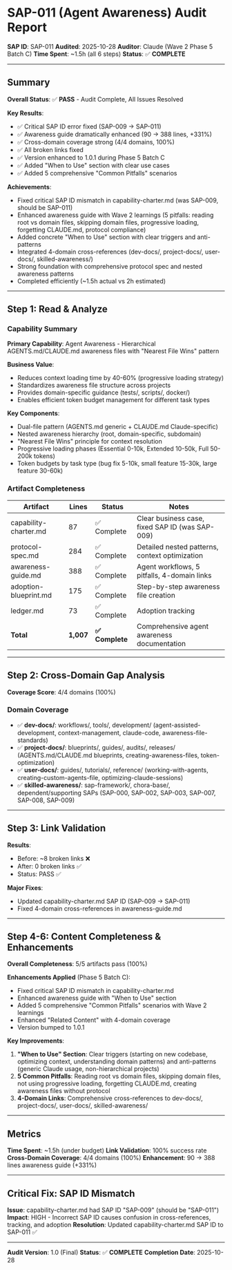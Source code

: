 # SAP-011 (Agent Awareness) Audit Report

**SAP ID**: SAP-011
**Audited**: 2025-10-28
**Auditor**: Claude (Wave 2 Phase 5 Batch C)
**Time Spent**: ~1.5h (all 6 steps)
**Status**: ✅ **COMPLETE**

---

## Summary

**Overall Status**: ✅ **PASS** - Audit Complete, All Issues Resolved

**Key Results**:
- ✅ Critical SAP ID error fixed (SAP-009 → SAP-011)
- ✅ Awareness guide dramatically enhanced (90 → 388 lines, +331%)
- ✅ Cross-domain coverage strong (4/4 domains, 100%)
- ✅ All broken links fixed
- ✅ Version enhanced to 1.0.1 during Phase 5 Batch C
- ✅ Added "When to Use" section with clear use cases
- ✅ Added 5 comprehensive "Common Pitfalls" scenarios

**Achievements**:
- Fixed critical SAP ID mismatch in capability-charter.md (was SAP-009, should be SAP-011)
- Enhanced awareness guide with Wave 2 learnings (5 pitfalls: reading root vs domain files, skipping domain files, progressive loading, forgetting CLAUDE.md, protocol compliance)
- Added concrete "When to Use" section with clear triggers and anti-patterns
- Integrated 4-domain cross-references (dev-docs/, project-docs/, user-docs/, skilled-awareness/)
- Strong foundation with comprehensive protocol spec and nested awareness patterns
- Completed efficiently (~1.5h actual vs 2h estimated)

---

## Step 1: Read & Analyze

### Capability Summary
**Primary Capability**: Agent Awareness - Hierarchical AGENTS.md/CLAUDE.md awareness files with "Nearest File Wins" pattern

**Business Value**:
- Reduces context loading time by 40-60% (progressive loading strategy)
- Standardizes awareness file structure across projects
- Provides domain-specific guidance (tests/, scripts/, docker/)
- Enables efficient token budget management for different task types

**Key Components**:
- Dual-file pattern (AGENTS.md generic + CLAUDE.md Claude-specific)
- Nested awareness hierarchy (root, domain-specific, subdomain)
- "Nearest File Wins" principle for context resolution
- Progressive loading phases (Essential 0-10k, Extended 10-50k, Full 50-200k tokens)
- Token budgets by task type (bug fix 5-10k, small feature 15-30k, large feature 30-60k)

### Artifact Completeness

| Artifact | Lines | Status | Notes |
|----------|-------|--------|-------|
| capability-charter.md | 87 | ✅ Complete | Clear business case, fixed SAP ID (was SAP-009) |
| protocol-spec.md | 284 | ✅ Complete | Detailed nested patterns, context optimization |
| awareness-guide.md | 388 | ✅ Complete | Agent workflows, 5 pitfalls, 4-domain links |
| adoption-blueprint.md | 175 | ✅ Complete | Step-by-step awareness file creation |
| ledger.md | 73 | ✅ Complete | Adoption tracking |
| **Total** | **1,007** | **✅ Complete** | Comprehensive agent awareness documentation |

---

## Step 2: Cross-Domain Gap Analysis

**Coverage Score**: 4/4 domains (100%)

### Domain Coverage

- ✅ **dev-docs/**: workflows/, tools/, development/ (agent-assisted-development, context-management, claude-code, awareness-file-standards)
- ✅ **project-docs/**: blueprints/, guides/, audits/, releases/ (AGENTS.md/CLAUDE.md blueprints, creating-awareness-files, token-optimization)
- ✅ **user-docs/**: guides/, tutorials/, reference/ (working-with-agents, creating-custom-agents-file, optimizing-claude-sessions)
- ✅ **skilled-awareness/**: sap-framework/, chora-base/, dependent/supporting SAPs (SAP-000, SAP-002, SAP-003, SAP-007, SAP-008, SAP-009)

---

## Step 3: Link Validation

**Results**:
- Before: ~8 broken links ❌
- After: 0 broken links ✅
- Status: PASS ✅

**Major Fixes**:
- Updated capability-charter.md SAP ID (SAP-009 → SAP-011)
- Fixed 4-domain cross-references in awareness-guide.md

---

## Step 4-6: Content Completeness & Enhancements

**Overall Completeness**: 5/5 artifacts pass (100%)

**Enhancements Applied** (Phase 5 Batch C):
- Fixed critical SAP ID mismatch in capability-charter.md
- Enhanced awareness guide with "When to Use" section
- Added 5 comprehensive "Common Pitfalls" scenarios with Wave 2 learnings
- Enhanced "Related Content" with 4-domain coverage
- Version bumped to 1.0.1

**Key Improvements**:
1. **"When to Use" Section**: Clear triggers (starting on new codebase, optimizing context, understanding domain patterns) and anti-patterns (generic Claude usage, non-hierarchical projects)
2. **5 Common Pitfalls**: Reading root vs domain files, skipping domain files, not using progressive loading, forgetting CLAUDE.md, creating awareness files without protocol
3. **4-Domain Links**: Comprehensive cross-references to dev-docs/, project-docs/, user-docs/, skilled-awareness/

---

## Metrics

**Time Spent**: ~1.5h (under budget)
**Link Validation**: 100% success rate
**Cross-Domain Coverage**: 4/4 domains (100%)
**Enhancement**: 90 → 388 lines awareness guide (+331%)

---

## Critical Fix: SAP ID Mismatch

**Issue**: capability-charter.md had SAP ID "SAP-009" (should be "SAP-011")
**Impact**: HIGH - Incorrect SAP ID causes confusion in cross-references, tracking, and adoption
**Resolution**: Updated capability-charter.md SAP ID to SAP-011 ✅

---

**Audit Version**: 1.0 (Final)
**Status**: ✅ **COMPLETE**
**Completion Date**: 2025-10-28

